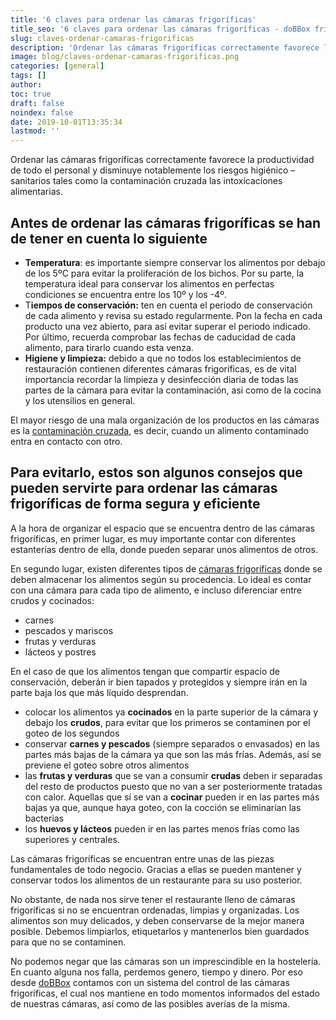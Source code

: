 ```yaml
---
title: '6 claves para ordenar las cámaras frigoríficas'
title_seo: '6 claves para ordenar las cámaras frigoríficas - doBBox frío'
slug: claves-ordenar-camaras-frigorificas
description: 'Ordenar las cámaras frigoríficas correctamente favorece la productividad de todo el personal y disminuye notablemente los riesgos higiénico – sanitarios tales'
image: blog/claves-ordenar-camaras-frigorificas.png
categories: [general]
tags: []
author: 
toc: true
draft: false
noindex: false
date: 2019-10-01T13:35:34
lastmod: ''
---
```


Ordenar las cámaras frigoríficas correctamente favorece la productividad de todo el personal y disminuye notablemente los riesgos higiénico – sanitarios tales como la contaminación cruzada las intoxicaciones alimentarias.

## Antes de ordenar las cámaras frigoríficas se han de tener en cuenta lo siguiente

- **Temperatura**: es importante siempre conservar los alimentos por debajo de los 5ºC para evitar la proliferación de los bichos. Por su parte, la temperatura ideal para conservar los alimentos en perfectas condiciones se encuentra entre los 10º y los -4º.
- T**iempos de conservación:** ten en cuenta el periodo de conservación de cada alimento y revisa su estado regularmente. Pon la fecha en cada producto una vez abierto, para así evitar superar el periodo indicado. Por último, recuerda comprobar las fechas de caducidad de cada alimento, para tirarlo cuando esta venza.
- **Higiene y limpieza:** debido a que no todos los establecimientos de restauración contienen diferentes cámaras frigoríficas, es de vital importancia recordar la limpieza y desinfección diaria de todas las partes de la cámara para evitar la contaminación, asi como de la cocina y los utensilios en general.

El mayor riesgo de una mala organización de los productos en las cámaras es la [contaminación cruzada](/evita-contaminacion-cruzada-restaurante/), es decir, cuando un alimento contaminado entra en contacto con otro.

## Para evitarlo, estos son algunos consejos que pueden servirte para ordenar las cámaras frigoríficas de forma segura y eficiente

A la hora de organizar el espacio que se encuentra dentro de las cámaras frigoríficas, en primer lugar, es muy importante contar con diferentes estanterías dentro de ella, donde pueden separar unos alimentos de otros.

En segundo lugar, existen diferentes tipos de [cámaras frigoríficas](https://fibraclim.com/blog/tipos-de-camaras-frigorificas/) donde se deben almacenar los alimentos según su procedencia. Lo ideal es contar con una cámara para cada tipo de alimento, e incluso diferenciar entre crudos y cocinados:

- carnes
- pescados y mariscos
- frutas y verduras
- lácteos y postres

En el caso de que los alimentos tengan que compartir espacio de conservación, deberán ir bien tapados y protegidos y siempre irán en la parte baja los que más líquido desprendan.

- colocar los alimentos ya **cocinados** en la parte superior de la cámara y debajo los **crudos**, para evitar que los primeros se contaminen por el goteo de los segundos
- conservar **carnes y pescados** (siempre separados o envasados) en las partes más bajas de la cámara ya que son las más frías. Además, así se previene el goteo sobre otros alimentos
- las **frutas y verduras** que se van a consumir **crudas** deben ir separadas del resto de productos puesto que no van a ser posteriormente tratadas con calor. Aquellas que sí se van a **cocinar** pueden ir en las partes más bajas ya que, aunque haya goteo, con la cocción se eliminarían las bacterias
- los **huevos y lácteos** pueden ir en las partes menos frías como las superiores y centrales.

Las cámaras frigoríficas se encuentran entre unas de las piezas fundamentales de todo negocio. Gracias a ellas se pueden mantener y conservar todos los alimentos de un restaurante para su uso posterior.

No obstante, de nada nos sirve tener el restaurante lleno de cámaras frigoríficas si no se encuentran ordenadas, limpias y organizadas. Los alimentos son muy delicados, y deben conservarse de la mejor manera posible. Debemos limpiarlos, etiquetarlos y mantenerlos bien guardados para que no se contaminen.

No podemos negar que las cámaras son un imprescindible en la hostelería. En cuanto alguna nos falla, perdemos genero, tiempo y dinero. Por eso desde [doBBox](/) contamos con un sistema del control de las cámaras frigoríficas, el cual nos mantiene en todo momentos informados del estado de nuestras cámaras, así como de las posibles averías de la misma.